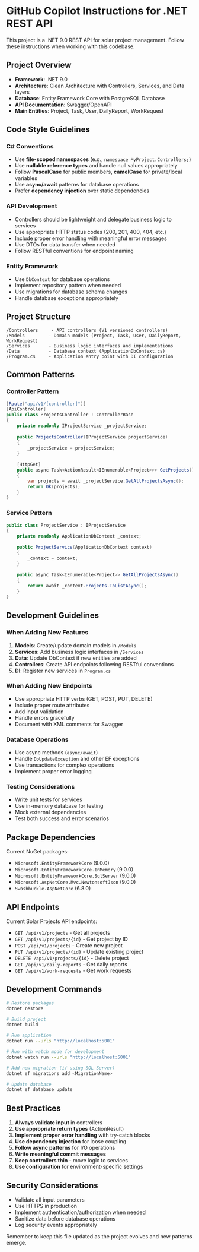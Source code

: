 # GitHub Copilot Instructions for .NET REST API

This project is a .NET 9.0 REST API for solar project management. Follow these instructions when working with this codebase.

## Project Overview

- **Framework**: .NET 9.0
- **Architecture**: Clean Architecture with Controllers, Services, and Data layers
- **Database**: Entity Framework Core with PostgreSQL Database
- **API Documentation**: Swagger/OpenAPI
- **Main Entities**: Project, Task, User, DailyReport, WorkRequest

## Code Style Guidelines

### C# Conventions
- Use **file-scoped namespaces** (e.g., `namespace MyProject.Controllers;`)
- Use **nullable reference types** and handle null values appropriately
- Follow **PascalCase** for public members, **camelCase** for private/local variables
- Use **async/await** patterns for database operations
- Prefer **dependency injection** over static dependencies

### API Development
- Controllers should be lightweight and delegate business logic to services
- Use appropriate HTTP status codes (200, 201, 400, 404, etc.)
- Include proper error handling with meaningful error messages
- Use DTOs for data transfer when needed
- Follow RESTful conventions for endpoint naming

### Entity Framework
- Use `DbContext` for database operations
- Implement repository pattern when needed
- Use migrations for database schema changes
- Handle database exceptions appropriately

## Project Structure

```
/Controllers     - API controllers (V1 versioned controllers)
/Models         - Domain models (Project, Task, User, DailyReport, WorkRequest)
/Services       - Business logic interfaces and implementations
/Data           - Database context (ApplicationDbContext.cs)
/Program.cs     - Application entry point with DI configuration
```

## Common Patterns

### Controller Pattern
```csharp
[Route("api/v1/[controller]")]
[ApiController]
public class ProjectsController : ControllerBase
{
    private readonly IProjectService _projectService;
    
    public ProjectsController(IProjectService projectService)
    {
        _projectService = projectService;
    }
    
    [HttpGet]
    public async Task<ActionResult<IEnumerable<Project>>> GetProjects()
    {
        var projects = await _projectService.GetAllProjectsAsync();
        return Ok(projects);
    }
}
```

### Service Pattern
```csharp
public class ProjectService : IProjectService
{
    private readonly ApplicationDbContext _context;
    
    public ProjectService(ApplicationDbContext context)
    {
        _context = context;
    }
    
    public async Task<IEnumerable<Project>> GetAllProjectsAsync()
    {
        return await _context.Projects.ToListAsync();
    }
}
```

## Development Guidelines

### When Adding New Features
1. **Models**: Create/update domain models in `/Models`
2. **Services**: Add business logic interfaces in `/Services`
3. **Data**: Update DbContext if new entities are added
4. **Controllers**: Create API endpoints following RESTful conventions
5. **DI**: Register new services in `Program.cs`

### When Adding New Endpoints
- Use appropriate HTTP verbs (GET, POST, PUT, DELETE)
- Include proper route attributes
- Add input validation
- Handle errors gracefully
- Document with XML comments for Swagger

### Database Operations
- Use async methods (`async/await`)
- Handle `DbUpdateException` and other EF exceptions
- Use transactions for complex operations
- Implement proper error logging

### Testing Considerations
- Write unit tests for services
- Use in-memory database for testing
- Mock external dependencies
- Test both success and error scenarios

## Package Dependencies

Current NuGet packages:
- `Microsoft.EntityFrameworkCore` (9.0.0)
- `Microsoft.EntityFrameworkCore.InMemory` (9.0.0)
- `Microsoft.EntityFrameworkCore.SqlServer` (9.0.0)
- `Microsoft.AspNetCore.Mvc.NewtonsoftJson` (9.0.0)
- `Swashbuckle.AspNetCore` (6.8.0)

## API Endpoints

Current Solar Projects API endpoints:
- `GET /api/v1/projects` - Get all projects
- `GET /api/v1/projects/{id}` - Get project by ID
- `POST /api/v1/projects` - Create new project
- `PUT /api/v1/projects/{id}` - Update existing project
- `DELETE /api/v1/projects/{id}` - Delete project
- `GET /api/v1/daily-reports` - Get daily reports
- `GET /api/v1/work-requests` - Get work requests

## Development Commands

```bash
# Restore packages
dotnet restore

# Build project
dotnet build

# Run application
dotnet run --urls "http://localhost:5001"

# Run with watch mode for development
dotnet watch run --urls "http://localhost:5001"

# Add new migration (if using SQL Server)
dotnet ef migrations add <MigrationName>

# Update database
dotnet ef database update
```

## Best Practices

1. **Always validate input** in controllers
2. **Use appropriate return types** (ActionResult<T>)
3. **Implement proper error handling** with try-catch blocks
4. **Use dependency injection** for loose coupling
5. **Follow async patterns** for I/O operations
6. **Write meaningful commit messages**
7. **Keep controllers thin** - move logic to services
8. **Use configuration** for environment-specific settings

## Security Considerations

- Validate all input parameters
- Use HTTPS in production
- Implement authentication/authorization when needed
- Sanitize data before database operations
- Log security events appropriately

Remember to keep this file updated as the project evolves and new patterns emerge.
